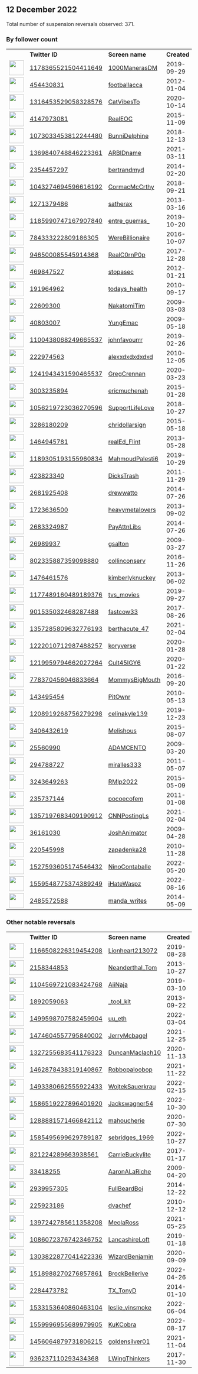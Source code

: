 
## 12 December 2022
Total number of suspension reversals observed: 371.

### By follower count
<table><tr><th></th><th align="left">Twitter ID</th><th align="left">Screen name</th>
<th align="left">Created</th><th align="left">Status</th><th align="left">Suspended</th><th align="left">Followers</th>
<tr><td><a href="https://pbs.twimg.com/profile_images/1602006412372201472/PGYXzqBy_normal.jpg"><img src="https://pbs.twimg.com/profile_images/1602006412372201472/PGYXzqBy_normal.jpg" width="40px" height="40px" align="center"/></a></td><td><a href="https://twitter.com/intent/user?user_id=1178365521504411649">1178365521504411649</a></td><td><a href="https://twitter.com/1000ManerasDM">1000ManerasDM</a></td><td>2019-09-29</td><td align="center"></td><td></td><td>228388</td></tr>
<tr><td><a href="https://pbs.twimg.com/profile_images/1733821312/geoff_normal.JPG"><img src="https://pbs.twimg.com/profile_images/1733821312/geoff_normal.JPG" width="40px" height="40px" align="center"/></a></td><td><a href="https://twitter.com/intent/user?user_id=454430831">454430831</a></td><td><a href="https://twitter.com/footballacca">footballacca</a></td><td>2012-01-04</td><td align="center"></td><td></td><td>206174</td></tr>
<tr><td><a href="https://pbs.twimg.com/profile_images/1364688116653588480/L95FgPyA_normal.jpg"><img src="https://pbs.twimg.com/profile_images/1364688116653588480/L95FgPyA_normal.jpg" width="40px" height="40px" align="center"/></a></td><td><a href="https://twitter.com/intent/user?user_id=1316453529058328576">1316453529058328576</a></td><td><a href="https://twitter.com/CatVibesTo">CatVibesTo</a></td><td>2020-10-14</td><td align="center"></td><td></td><td>204604</td></tr>
<tr><td><a href="https://pbs.twimg.com/profile_images/1267908436752203782/ZxQaUNhC_normal.jpg"><img src="https://pbs.twimg.com/profile_images/1267908436752203782/ZxQaUNhC_normal.jpg" width="40px" height="40px" align="center"/></a></td><td><a href="https://twitter.com/intent/user?user_id=4147973081">4147973081</a></td><td><a href="https://twitter.com/RealEOC">RealEOC</a></td><td>2015-11-09</td><td align="center"></td><td></td><td>201262</td></tr>
<tr><td><a href="https://pbs.twimg.com/profile_images/1524318620964343809/PsJkqMAs_normal.jpg"><img src="https://pbs.twimg.com/profile_images/1524318620964343809/PsJkqMAs_normal.jpg" width="40px" height="40px" align="center"/></a></td><td><a href="https://twitter.com/intent/user?user_id=1073033453812244480">1073033453812244480</a></td><td><a href="https://twitter.com/BunniDelphine">BunniDelphine</a></td><td>2018-12-13</td><td align="center"></td><td>2022-09-01</td><td>156677</td></tr>
<tr><td><a href="https://pbs.twimg.com/profile_images/1589841117767507969/LjC4MybO_normal.jpg"><img src="https://pbs.twimg.com/profile_images/1589841117767507969/LjC4MybO_normal.jpg" width="40px" height="40px" align="center"/></a></td><td><a href="https://twitter.com/intent/user?user_id=1369840748846223361">1369840748846223361</a></td><td><a href="https://twitter.com/ARBIDname">ARBIDname</a></td><td>2021-03-11</td><td align="center"></td><td>2022-12-05</td><td>155541</td></tr>
<tr><td><a href="https://pbs.twimg.com/profile_images/1305828460837904384/IiKHTJfE_normal.jpg"><img src="https://pbs.twimg.com/profile_images/1305828460837904384/IiKHTJfE_normal.jpg" width="40px" height="40px" align="center"/></a></td><td><a href="https://twitter.com/intent/user?user_id=2354457297">2354457297</a></td><td><a href="https://twitter.com/bertrandmyd">bertrandmyd</a></td><td>2014-02-20</td><td align="center"></td><td></td><td>59368</td></tr>
<tr><td><a href="https://pbs.twimg.com/profile_images/1602391751594979328/N2UAFcAP_normal.jpg"><img src="https://pbs.twimg.com/profile_images/1602391751594979328/N2UAFcAP_normal.jpg" width="40px" height="40px" align="center"/></a></td><td><a href="https://twitter.com/intent/user?user_id=1043274694596616192">1043274694596616192</a></td><td><a href="https://twitter.com/CormacMcCrthy">CormacMcCrthy</a></td><td>2018-09-21</td><td align="center"></td><td></td><td>44584</td></tr>
<tr><td><a href="https://pbs.twimg.com/profile_images/1602326870690775045/air_j220_normal.jpg"><img src="https://pbs.twimg.com/profile_images/1602326870690775045/air_j220_normal.jpg" width="40px" height="40px" align="center"/></a></td><td><a href="https://twitter.com/intent/user?user_id=1271379486">1271379486</a></td><td><a href="https://twitter.com/satherax">satherax</a></td><td>2013-03-16</td><td align="center"></td><td></td><td>35744</td></tr>
<tr><td><a href="https://pbs.twimg.com/profile_images/1602312896519802881/M2pyqqH__normal.jpg"><img src="https://pbs.twimg.com/profile_images/1602312896519802881/M2pyqqH__normal.jpg" width="40px" height="40px" align="center"/></a></td><td><a href="https://twitter.com/intent/user?user_id=1185990747167907840">1185990747167907840</a></td><td><a href="https://twitter.com/entre_guerras_">entre_guerras_</a></td><td>2019-10-20</td><td align="center"></td><td>2022-04-07</td><td>30610</td></tr>
<tr><td><a href="https://pbs.twimg.com/profile_images/1341322883507884034/tIuM8yzI_normal.jpg"><img src="https://pbs.twimg.com/profile_images/1341322883507884034/tIuM8yzI_normal.jpg" width="40px" height="40px" align="center"/></a></td><td><a href="https://twitter.com/intent/user?user_id=784333222809186305">784333222809186305</a></td><td><a href="https://twitter.com/WereBillionaire">WereBillionaire</a></td><td>2016-10-07</td><td align="center"></td><td></td><td>14431</td></tr>
<tr><td><a href="https://pbs.twimg.com/profile_images/1603288181868068865/SZlHVaFm_normal.jpg"><img src="https://pbs.twimg.com/profile_images/1603288181868068865/SZlHVaFm_normal.jpg" width="40px" height="40px" align="center"/></a></td><td><a href="https://twitter.com/intent/user?user_id=946500085545914368">946500085545914368</a></td><td><a href="https://twitter.com/RealC0rnP0p">RealC0rnP0p</a></td><td>2017-12-28</td><td align="center"></td><td>2022-04-23</td><td>11732</td></tr>
<tr><td><a href="https://pbs.twimg.com/profile_images/1055097739493675008/M7TmiJ8n_normal.jpg"><img src="https://pbs.twimg.com/profile_images/1055097739493675008/M7TmiJ8n_normal.jpg" width="40px" height="40px" align="center"/></a></td><td><a href="https://twitter.com/intent/user?user_id=469847527">469847527</a></td><td><a href="https://twitter.com/stopasec">stopasec</a></td><td>2012-01-21</td><td align="center"></td><td></td><td>10807</td></tr>
<tr><td><a href="https://pbs.twimg.com/profile_images/1306750184/TodayHealth_normal.jpg"><img src="https://pbs.twimg.com/profile_images/1306750184/TodayHealth_normal.jpg" width="40px" height="40px" align="center"/></a></td><td><a href="https://twitter.com/intent/user?user_id=191964962">191964962</a></td><td><a href="https://twitter.com/todays_health">todays_health</a></td><td>2010-09-17</td><td align="center"></td><td></td><td>10553</td></tr>
<tr><td><a href="https://pbs.twimg.com/profile_images/1135609061712498688/Pt3mk92M_normal.jpg"><img src="https://pbs.twimg.com/profile_images/1135609061712498688/Pt3mk92M_normal.jpg" width="40px" height="40px" align="center"/></a></td><td><a href="https://twitter.com/intent/user?user_id=22609300">22609300</a></td><td><a href="https://twitter.com/NakatomiTim">NakatomiTim</a></td><td>2009-03-03</td><td align="center"></td><td></td><td>9432</td></tr>
<tr><td><a href="https://pbs.twimg.com/profile_images/1602174377595850752/ccKIC1oV_normal.jpg"><img src="https://pbs.twimg.com/profile_images/1602174377595850752/ccKIC1oV_normal.jpg" width="40px" height="40px" align="center"/></a></td><td><a href="https://twitter.com/intent/user?user_id=40803007">40803007</a></td><td><a href="https://twitter.com/YungEmac">YungEmac</a></td><td>2009-05-18</td><td align="center"></td><td></td><td>8360</td></tr>
<tr><td><a href="https://pbs.twimg.com/profile_images/1570901652357496835/fgp61hMe_normal.jpg"><img src="https://pbs.twimg.com/profile_images/1570901652357496835/fgp61hMe_normal.jpg" width="40px" height="40px" align="center"/></a></td><td><a href="https://twitter.com/intent/user?user_id=1100438068249665537">1100438068249665537</a></td><td><a href="https://twitter.com/johnfavourrr">johnfavourrr</a></td><td>2019-02-26</td><td align="center"></td><td></td><td>7172</td></tr>
<tr><td><a href="https://pbs.twimg.com/profile_images/1268387310095273984/9iuAUeh8_normal.jpg"><img src="https://pbs.twimg.com/profile_images/1268387310095273984/9iuAUeh8_normal.jpg" width="40px" height="40px" align="center"/></a></td><td><a href="https://twitter.com/intent/user?user_id=222974563">222974563</a></td><td><a href="https://twitter.com/alexxdxdxdxdxd">alexxdxdxdxdxd</a></td><td>2010-12-05</td><td align="center"></td><td></td><td>5904</td></tr>
<tr><td><a href="https://pbs.twimg.com/profile_images/1358435017882443778/pRgvIn8T_normal.jpg"><img src="https://pbs.twimg.com/profile_images/1358435017882443778/pRgvIn8T_normal.jpg" width="40px" height="40px" align="center"/></a></td><td><a href="https://twitter.com/intent/user?user_id=1241943431590465537">1241943431590465537</a></td><td><a href="https://twitter.com/GregCrennan">GregCrennan</a></td><td>2020-03-23</td><td align="center"></td><td>2022-12-09</td><td>5704</td></tr>
<tr><td><a href="https://pbs.twimg.com/profile_images/1166333849422499841/ka7uSswp_normal.jpg"><img src="https://pbs.twimg.com/profile_images/1166333849422499841/ka7uSswp_normal.jpg" width="40px" height="40px" align="center"/></a></td><td><a href="https://twitter.com/intent/user?user_id=3003235894">3003235894</a></td><td><a href="https://twitter.com/ericmuchenah">ericmuchenah</a></td><td>2015-01-28</td><td align="center"></td><td></td><td>5092</td></tr>
<tr><td><a href="https://pbs.twimg.com/profile_images/1056254421175287808/BzPoQcaS_normal.jpg"><img src="https://pbs.twimg.com/profile_images/1056254421175287808/BzPoQcaS_normal.jpg" width="40px" height="40px" align="center"/></a></td><td><a href="https://twitter.com/intent/user?user_id=1056219723036270596">1056219723036270596</a></td><td><a href="https://twitter.com/SupportLifeLove">SupportLifeLove</a></td><td>2018-10-27</td><td align="center"></td><td></td><td>4901</td></tr>
<tr><td><a href="https://pbs.twimg.com/profile_images/1413581920500342786/7SNO_PB__normal.jpg"><img src="https://pbs.twimg.com/profile_images/1413581920500342786/7SNO_PB__normal.jpg" width="40px" height="40px" align="center"/></a></td><td><a href="https://twitter.com/intent/user?user_id=3286180209">3286180209</a></td><td><a href="https://twitter.com/chridollarsign">chridollarsign</a></td><td>2015-05-18</td><td align="center">🔒</td><td></td><td>4640</td></tr>
<tr><td><a href="https://pbs.twimg.com/profile_images/1218032059714801664/-kCTEqij_normal.jpg"><img src="https://pbs.twimg.com/profile_images/1218032059714801664/-kCTEqij_normal.jpg" width="40px" height="40px" align="center"/></a></td><td><a href="https://twitter.com/intent/user?user_id=1464945781">1464945781</a></td><td><a href="https://twitter.com/realEd_Flint">realEd_Flint</a></td><td>2013-05-28</td><td align="center"></td><td></td><td>4534</td></tr>
<tr><td><a href="https://pbs.twimg.com/profile_images/1478451605309739009/8a3ty8KD_normal.jpg"><img src="https://pbs.twimg.com/profile_images/1478451605309739009/8a3ty8KD_normal.jpg" width="40px" height="40px" align="center"/></a></td><td><a href="https://twitter.com/intent/user?user_id=1189305193155960834">1189305193155960834</a></td><td><a href="https://twitter.com/MahmoudPalesti6">MahmoudPalesti6</a></td><td>2019-10-29</td><td align="center"></td><td>2022-07-03</td><td>4450</td></tr>
<tr><td><a href="https://pbs.twimg.com/profile_images/1603050955024568321/_PK_9_6W_normal.jpg"><img src="https://pbs.twimg.com/profile_images/1603050955024568321/_PK_9_6W_normal.jpg" width="40px" height="40px" align="center"/></a></td><td><a href="https://twitter.com/intent/user?user_id=423823340">423823340</a></td><td><a href="https://twitter.com/DicksTrash">DicksTrash</a></td><td>2011-11-29</td><td align="center"></td><td></td><td>4383</td></tr>
<tr><td><a href="https://pbs.twimg.com/profile_images/1602105476988248064/pr1-IGS4_normal.jpg"><img src="https://pbs.twimg.com/profile_images/1602105476988248064/pr1-IGS4_normal.jpg" width="40px" height="40px" align="center"/></a></td><td><a href="https://twitter.com/intent/user?user_id=2681925408">2681925408</a></td><td><a href="https://twitter.com/drewwatto">drewwatto</a></td><td>2014-07-26</td><td align="center"></td><td></td><td>4241</td></tr>
<tr><td><a href="https://pbs.twimg.com/profile_images/864439320509272064/cnMMRcEg_normal.jpg"><img src="https://pbs.twimg.com/profile_images/864439320509272064/cnMMRcEg_normal.jpg" width="40px" height="40px" align="center"/></a></td><td><a href="https://twitter.com/intent/user?user_id=1723636500">1723636500</a></td><td><a href="https://twitter.com/heavymetaIovers">heavymetaIovers</a></td><td>2013-09-02</td><td align="center"></td><td></td><td>4226</td></tr>
<tr><td><a href="https://pbs.twimg.com/profile_images/493179247582658561/IPh6-G5C_normal.png"><img src="https://pbs.twimg.com/profile_images/493179247582658561/IPh6-G5C_normal.png" width="40px" height="40px" align="center"/></a></td><td><a href="https://twitter.com/intent/user?user_id=2683324987">2683324987</a></td><td><a href="https://twitter.com/PayAttnLibs">PayAttnLibs</a></td><td>2014-07-26</td><td align="center"></td><td></td><td>4096</td></tr>
<tr><td><a href="https://pbs.twimg.com/profile_images/1330987696840433665/b1JCgA75_normal.jpg"><img src="https://pbs.twimg.com/profile_images/1330987696840433665/b1JCgA75_normal.jpg" width="40px" height="40px" align="center"/></a></td><td><a href="https://twitter.com/intent/user?user_id=26989937">26989937</a></td><td><a href="https://twitter.com/gsalton">gsalton</a></td><td>2009-03-27</td><td align="center"></td><td></td><td>3990</td></tr>
<tr><td><a href="https://pbs.twimg.com/profile_images/802512420342272000/sdiTmq-F_normal.jpg"><img src="https://pbs.twimg.com/profile_images/802512420342272000/sdiTmq-F_normal.jpg" width="40px" height="40px" align="center"/></a></td><td><a href="https://twitter.com/intent/user?user_id=802335887359098880">802335887359098880</a></td><td><a href="https://twitter.com/collinconserv">collinconserv</a></td><td>2016-11-26</td><td align="center"></td><td>2022-10-29</td><td>3919</td></tr>
<tr><td><a href="https://pbs.twimg.com/profile_images/1347708403393597440/qJPZ2n-F_normal.jpg"><img src="https://pbs.twimg.com/profile_images/1347708403393597440/qJPZ2n-F_normal.jpg" width="40px" height="40px" align="center"/></a></td><td><a href="https://twitter.com/intent/user?user_id=1476461576">1476461576</a></td><td><a href="https://twitter.com/kimberlyknuckey">kimberlyknuckey</a></td><td>2013-06-02</td><td align="center"></td><td>2022-10-29</td><td>3856</td></tr>
<tr><td><a href="https://pbs.twimg.com/profile_images/1253983829351706625/hpIp0Na8_normal.jpg"><img src="https://pbs.twimg.com/profile_images/1253983829351706625/hpIp0Na8_normal.jpg" width="40px" height="40px" align="center"/></a></td><td><a href="https://twitter.com/intent/user?user_id=1177489160489189376">1177489160489189376</a></td><td><a href="https://twitter.com/tvs_movies">tvs_movies</a></td><td>2019-09-27</td><td align="center"></td><td></td><td>3822</td></tr>
<tr><td><a href="https://pbs.twimg.com/profile_images/1163629697193906176/wjGwaJ5o_normal.jpg"><img src="https://pbs.twimg.com/profile_images/1163629697193906176/wjGwaJ5o_normal.jpg" width="40px" height="40px" align="center"/></a></td><td><a href="https://twitter.com/intent/user?user_id=901535032468287488">901535032468287488</a></td><td><a href="https://twitter.com/fastcow33">fastcow33</a></td><td>2017-08-26</td><td align="center"></td><td></td><td>3818</td></tr>
<tr><td><a href="https://pbs.twimg.com/profile_images/1585682308782333954/symjqkje_normal.jpg"><img src="https://pbs.twimg.com/profile_images/1585682308782333954/symjqkje_normal.jpg" width="40px" height="40px" align="center"/></a></td><td><a href="https://twitter.com/intent/user?user_id=1357285809632776193">1357285809632776193</a></td><td><a href="https://twitter.com/berthacute_47">berthacute_47</a></td><td>2021-02-04</td><td align="center"></td><td>2022-12-03</td><td>3602</td></tr>
<tr><td><a href="https://pbs.twimg.com/profile_images/1410187208791891968/QqPn6y2S_normal.jpg"><img src="https://pbs.twimg.com/profile_images/1410187208791891968/QqPn6y2S_normal.jpg" width="40px" height="40px" align="center"/></a></td><td><a href="https://twitter.com/intent/user?user_id=1222010712987488257">1222010712987488257</a></td><td><a href="https://twitter.com/koryverse">koryverse</a></td><td>2020-01-28</td><td align="center"></td><td></td><td>3582</td></tr>
<tr><td><a href="https://pbs.twimg.com/profile_images/1363990519722831875/-JPsf2Bc_normal.jpg"><img src="https://pbs.twimg.com/profile_images/1363990519722831875/-JPsf2Bc_normal.jpg" width="40px" height="40px" align="center"/></a></td><td><a href="https://twitter.com/intent/user?user_id=1219959794662027264">1219959794662027264</a></td><td><a href="https://twitter.com/Cult45IGY6">Cult45IGY6</a></td><td>2020-01-22</td><td align="center"></td><td></td><td>3502</td></tr>
<tr><td><a href="https://pbs.twimg.com/profile_images/1071190322451861504/PC26cSxB_normal.jpg"><img src="https://pbs.twimg.com/profile_images/1071190322451861504/PC26cSxB_normal.jpg" width="40px" height="40px" align="center"/></a></td><td><a href="https://twitter.com/intent/user?user_id=778370456046833664">778370456046833664</a></td><td><a href="https://twitter.com/MommysBigMouth">MommysBigMouth</a></td><td>2016-09-20</td><td align="center"></td><td></td><td>3315</td></tr>
<tr><td><a href="https://pbs.twimg.com/profile_images/1300860643/0bd52176-2466-4504-a6ad-bb7790e36478_normal.png"><img src="https://pbs.twimg.com/profile_images/1300860643/0bd52176-2466-4504-a6ad-bb7790e36478_normal.png" width="40px" height="40px" align="center"/></a></td><td><a href="https://twitter.com/intent/user?user_id=143495454">143495454</a></td><td><a href="https://twitter.com/PitOwnr">PitOwnr</a></td><td>2010-05-13</td><td align="center"></td><td></td><td>3166</td></tr>
<tr><td><a href="https://pbs.twimg.com/profile_images/1292091178549157889/zlMBnsO8_normal.jpg"><img src="https://pbs.twimg.com/profile_images/1292091178549157889/zlMBnsO8_normal.jpg" width="40px" height="40px" align="center"/></a></td><td><a href="https://twitter.com/intent/user?user_id=1208919268756279298">1208919268756279298</a></td><td><a href="https://twitter.com/celinakyle139">celinakyle139</a></td><td>2019-12-23</td><td align="center"></td><td></td><td>3096</td></tr>
<tr><td><a href="https://pbs.twimg.com/profile_images/1362975046902423552/-J5-eVJD_normal.jpg"><img src="https://pbs.twimg.com/profile_images/1362975046902423552/-J5-eVJD_normal.jpg" width="40px" height="40px" align="center"/></a></td><td><a href="https://twitter.com/intent/user?user_id=3406432619">3406432619</a></td><td><a href="https://twitter.com/Melishous">Melishous</a></td><td>2015-08-07</td><td align="center"></td><td></td><td>3046</td></tr>
<tr><td><a href="https://pbs.twimg.com/profile_images/1605998749276377104/oIqw7v2c_normal.jpg"><img src="https://pbs.twimg.com/profile_images/1605998749276377104/oIqw7v2c_normal.jpg" width="40px" height="40px" align="center"/></a></td><td><a href="https://twitter.com/intent/user?user_id=25560990">25560990</a></td><td><a href="https://twitter.com/ADAMCENTO">ADAMCENTO</a></td><td>2009-03-20</td><td align="center"></td><td></td><td>2962</td></tr>
<tr><td><a href="https://pbs.twimg.com/profile_images/1603754548354506754/Jalh4FAh_normal.jpg"><img src="https://pbs.twimg.com/profile_images/1603754548354506754/Jalh4FAh_normal.jpg" width="40px" height="40px" align="center"/></a></td><td><a href="https://twitter.com/intent/user?user_id=294788727">294788727</a></td><td><a href="https://twitter.com/miralles333">miralles333</a></td><td>2011-05-07</td><td align="center"></td><td></td><td>2948</td></tr>
<tr><td><a href="https://pbs.twimg.com/profile_images/997383476730122240/pl2ezl3z_normal.jpg"><img src="https://pbs.twimg.com/profile_images/997383476730122240/pl2ezl3z_normal.jpg" width="40px" height="40px" align="center"/></a></td><td><a href="https://twitter.com/intent/user?user_id=3243649263">3243649263</a></td><td><a href="https://twitter.com/RMlp2022">RMlp2022</a></td><td>2015-05-09</td><td align="center"></td><td></td><td>2918</td></tr>
<tr><td><a href="https://pbs.twimg.com/profile_images/1354577470129901569/ZFa9GjQe_normal.jpg"><img src="https://pbs.twimg.com/profile_images/1354577470129901569/ZFa9GjQe_normal.jpg" width="40px" height="40px" align="center"/></a></td><td><a href="https://twitter.com/intent/user?user_id=235737144">235737144</a></td><td><a href="https://twitter.com/pocoecofem">pocoecofem</a></td><td>2011-01-08</td><td align="center"></td><td></td><td>2768</td></tr>
<tr><td><a href="https://pbs.twimg.com/profile_images/1602548635090272257/dZZ1Ld7B_normal.jpg"><img src="https://pbs.twimg.com/profile_images/1602548635090272257/dZZ1Ld7B_normal.jpg" width="40px" height="40px" align="center"/></a></td><td><a href="https://twitter.com/intent/user?user_id=1357197683409190912">1357197683409190912</a></td><td><a href="https://twitter.com/CNNPostingLs">CNNPostingLs</a></td><td>2021-02-04</td><td align="center"></td><td></td><td>2750</td></tr>
<tr><td><a href="https://pbs.twimg.com/profile_images/1472052313720299521/cBL-akxV_normal.jpg"><img src="https://pbs.twimg.com/profile_images/1472052313720299521/cBL-akxV_normal.jpg" width="40px" height="40px" align="center"/></a></td><td><a href="https://twitter.com/intent/user?user_id=36161030">36161030</a></td><td><a href="https://twitter.com/JoshAnimator">JoshAnimator</a></td><td>2009-04-28</td><td align="center"></td><td>2022-05-25</td><td>2627</td></tr>
<tr><td><a href="https://pbs.twimg.com/profile_images/855496360849801217/r4TdH3w6_normal.jpg"><img src="https://pbs.twimg.com/profile_images/855496360849801217/r4TdH3w6_normal.jpg" width="40px" height="40px" align="center"/></a></td><td><a href="https://twitter.com/intent/user?user_id=220545998">220545998</a></td><td><a href="https://twitter.com/zapadenka28">zapadenka28</a></td><td>2010-11-28</td><td align="center"></td><td></td><td>2419</td></tr>
<tr><td><a href="https://pbs.twimg.com/profile_images/1602276675026407424/4S9kBcZi_normal.jpg"><img src="https://pbs.twimg.com/profile_images/1602276675026407424/4S9kBcZi_normal.jpg" width="40px" height="40px" align="center"/></a></td><td><a href="https://twitter.com/intent/user?user_id=1527593605174546432">1527593605174546432</a></td><td><a href="https://twitter.com/NinoContaballe">NinoContaballe</a></td><td>2022-05-20</td><td align="center"></td><td>2022-11-11</td><td>2231</td></tr>
<tr><td><a href="https://pbs.twimg.com/profile_images/1582625154940780546/5lYfnZxj_normal.jpg"><img src="https://pbs.twimg.com/profile_images/1582625154940780546/5lYfnZxj_normal.jpg" width="40px" height="40px" align="center"/></a></td><td><a href="https://twitter.com/intent/user?user_id=1559548775374389249">1559548775374389249</a></td><td><a href="https://twitter.com/iHateWaspz">iHateWaspz</a></td><td>2022-08-16</td><td align="center"></td><td>2022-12-10</td><td>2117</td></tr>
<tr><td><a href="https://pbs.twimg.com/profile_images/1602486465539280897/AdOCzXha_normal.jpg"><img src="https://pbs.twimg.com/profile_images/1602486465539280897/AdOCzXha_normal.jpg" width="40px" height="40px" align="center"/></a></td><td><a href="https://twitter.com/intent/user?user_id=2485572588">2485572588</a></td><td><a href="https://twitter.com/manda_writes">manda_writes</a></td><td>2014-05-09</td><td align="center">🔒</td><td></td><td>2108</td></tr>
</table>

### Other notable reversals
<table><tr><th></th><th align="left">Twitter ID</th><th align="left">Screen name</th>
<th align="left">Created</th><th align="left">Status</th><th align="left">Suspended</th><th align="left">Followers</th>
<tr><td><a href="https://pbs.twimg.com/profile_images/1367139511516471297/NE-xqsPV_normal.jpg"><img src="https://pbs.twimg.com/profile_images/1367139511516471297/NE-xqsPV_normal.jpg" width="40px" height="40px" align="center"/></a></td><td><a href="https://twitter.com/intent/user?user_id=1166508226319454208">1166508226319454208</a></td><td><a href="https://twitter.com/Lionheart213072">Lionheart213072</a></td><td>2019-08-28</td><td align="center"></td><td>2022-09-20</td><td>384</td></tr>
<tr><td><a href="https://pbs.twimg.com/profile_images/1582982047534092289/7XHNVzfW_normal.jpg"><img src="https://pbs.twimg.com/profile_images/1582982047534092289/7XHNVzfW_normal.jpg" width="40px" height="40px" align="center"/></a></td><td><a href="https://twitter.com/intent/user?user_id=2158344853">2158344853</a></td><td><a href="https://twitter.com/Neanderthal_Tom">Neanderthal_Tom</a></td><td>2013-10-27</td><td align="center"></td><td>2022-12-04</td><td>255</td></tr>
<tr><td><a href="https://pbs.twimg.com/profile_images/1104570287180279808/pm4dy8po_normal.jpg"><img src="https://pbs.twimg.com/profile_images/1104570287180279808/pm4dy8po_normal.jpg" width="40px" height="40px" align="center"/></a></td><td><a href="https://twitter.com/intent/user?user_id=1104569721083424768">1104569721083424768</a></td><td><a href="https://twitter.com/AiiNaja">AiiNaja</a></td><td>2019-03-10</td><td align="center"></td><td>2022-12-05</td><td>106</td></tr>
<tr><td><a href="https://pbs.twimg.com/profile_images/1526249322710347778/VSZi6v6E_normal.jpg"><img src="https://pbs.twimg.com/profile_images/1526249322710347778/VSZi6v6E_normal.jpg" width="40px" height="40px" align="center"/></a></td><td><a href="https://twitter.com/intent/user?user_id=1892059063">1892059063</a></td><td><a href="https://twitter.com/_tool_kit">_tool_kit</a></td><td>2013-09-22</td><td align="center"></td><td>2022-12-07</td><td>752</td></tr>
<tr><td><a href="https://pbs.twimg.com/profile_images/1604161807647707137/XBCdOrYh_normal.jpg"><img src="https://pbs.twimg.com/profile_images/1604161807647707137/XBCdOrYh_normal.jpg" width="40px" height="40px" align="center"/></a></td><td><a href="https://twitter.com/intent/user?user_id=1499598707582459904">1499598707582459904</a></td><td><a href="https://twitter.com/uu_eth">uu_eth</a></td><td>2022-03-04</td><td align="center">🚫</td><td>2022-12-07</td><td>631</td></tr>
<tr><td><a href="https://pbs.twimg.com/profile_images/1474604940412833793/E2yPEBEq_normal.jpg"><img src="https://pbs.twimg.com/profile_images/1474604940412833793/E2yPEBEq_normal.jpg" width="40px" height="40px" align="center"/></a></td><td><a href="https://twitter.com/intent/user?user_id=1474604557795840002">1474604557795840002</a></td><td><a href="https://twitter.com/JerryMcbagel">JerryMcbagel</a></td><td>2021-12-25</td><td align="center"></td><td>2022-12-07</td><td>3</td></tr>
<tr><td><a href="https://pbs.twimg.com/profile_images/1327256183137300481/CeDz6rf1_normal.jpg"><img src="https://pbs.twimg.com/profile_images/1327256183137300481/CeDz6rf1_normal.jpg" width="40px" height="40px" align="center"/></a></td><td><a href="https://twitter.com/intent/user?user_id=1327255683541176323">1327255683541176323</a></td><td><a href="https://twitter.com/DuncanMaclach10">DuncanMaclach10</a></td><td>2020-11-13</td><td align="center"></td><td>2022-12-07</td><td>639</td></tr>
<tr><td><a href="https://pbs.twimg.com/profile_images/1548271066249777153/i99ykhci_normal.jpg"><img src="https://pbs.twimg.com/profile_images/1548271066249777153/i99ykhci_normal.jpg" width="40px" height="40px" align="center"/></a></td><td><a href="https://twitter.com/intent/user?user_id=1462878438319140867">1462878438319140867</a></td><td><a href="https://twitter.com/Robbopaloobop">Robbopaloobop</a></td><td>2021-11-22</td><td align="center"></td><td>2022-12-07</td><td>1237</td></tr>
<tr><td><a href="https://pbs.twimg.com/profile_images/1493588602286063617/ev-LO9rc_normal.jpg"><img src="https://pbs.twimg.com/profile_images/1493588602286063617/ev-LO9rc_normal.jpg" width="40px" height="40px" align="center"/></a></td><td><a href="https://twitter.com/intent/user?user_id=1493380662555922433">1493380662555922433</a></td><td><a href="https://twitter.com/WojtekSauerkrau">WojtekSauerkrau</a></td><td>2022-02-15</td><td align="center"></td><td>2022-12-06</td><td>120</td></tr>
<tr><td><a href="https://pbs.twimg.com/profile_images/1586519802465714177/D0FfWLUV_normal.png"><img src="https://pbs.twimg.com/profile_images/1586519802465714177/D0FfWLUV_normal.png" width="40px" height="40px" align="center"/></a></td><td><a href="https://twitter.com/intent/user?user_id=1586519227896401920">1586519227896401920</a></td><td><a href="https://twitter.com/Jackswagner54">Jackswagner54</a></td><td>2022-10-30</td><td align="center">🚫</td><td>2022-12-07</td><td>229</td></tr>
<tr><td><a href="https://pbs.twimg.com/profile_images/1598334822027431936/5JbAUIrO_normal.jpg"><img src="https://pbs.twimg.com/profile_images/1598334822027431936/5JbAUIrO_normal.jpg" width="40px" height="40px" align="center"/></a></td><td><a href="https://twitter.com/intent/user?user_id=1288881571466842112">1288881571466842112</a></td><td><a href="https://twitter.com/mahoucherie">mahoucherie</a></td><td>2020-07-30</td><td align="center"></td><td>2022-12-06</td><td>670</td></tr>
<tr><td><a href="https://pbs.twimg.com/profile_images/1586850031893712896/_-zcY2J9_normal.jpg"><img src="https://pbs.twimg.com/profile_images/1586850031893712896/_-zcY2J9_normal.jpg" width="40px" height="40px" align="center"/></a></td><td><a href="https://twitter.com/intent/user?user_id=1585495699629789187">1585495699629789187</a></td><td><a href="https://twitter.com/sebridges_1969">sebridges_1969</a></td><td>2022-10-27</td><td align="center"></td><td>2022-11-30</td><td>39</td></tr>
<tr><td><a href="https://pbs.twimg.com/profile_images/1599215123813605377/yUyGI9br_normal.jpg"><img src="https://pbs.twimg.com/profile_images/1599215123813605377/yUyGI9br_normal.jpg" width="40px" height="40px" align="center"/></a></td><td><a href="https://twitter.com/intent/user?user_id=821224289663938561">821224289663938561</a></td><td><a href="https://twitter.com/CarrieBuckylite">CarrieBuckylite</a></td><td>2017-01-17</td><td align="center"></td><td>2022-12-07</td><td>684</td></tr>
<tr><td><a href="https://pbs.twimg.com/profile_images/481030512925224960/mezH52Ki_normal.jpeg"><img src="https://pbs.twimg.com/profile_images/481030512925224960/mezH52Ki_normal.jpeg" width="40px" height="40px" align="center"/></a></td><td><a href="https://twitter.com/intent/user?user_id=33418255">33418255</a></td><td><a href="https://twitter.com/AaronALaRiche">AaronALaRiche</a></td><td>2009-04-20</td><td align="center">🔒</td><td>2022-12-08</td><td>637</td></tr>
<tr><td><a href="https://pbs.twimg.com/profile_images/1298124471686103040/IJFC504j_normal.jpg"><img src="https://pbs.twimg.com/profile_images/1298124471686103040/IJFC504j_normal.jpg" width="40px" height="40px" align="center"/></a></td><td><a href="https://twitter.com/intent/user?user_id=2939957305">2939957305</a></td><td><a href="https://twitter.com/FullBeardBoi">FullBeardBoi</a></td><td>2014-12-22</td><td align="center"></td><td>2022-12-02</td><td>140</td></tr>
<tr><td><a href="https://pbs.twimg.com/profile_images/1578743641966682114/mRsj0tB2_normal.jpg"><img src="https://pbs.twimg.com/profile_images/1578743641966682114/mRsj0tB2_normal.jpg" width="40px" height="40px" align="center"/></a></td><td><a href="https://twitter.com/intent/user?user_id=225923186">225923186</a></td><td><a href="https://twitter.com/dvachef">dvachef</a></td><td>2010-12-12</td><td align="center"></td><td>2022-12-07</td><td>52</td></tr>
<tr><td><a href="https://pbs.twimg.com/profile_images/1562562191886127105/bbeqBw1Y_normal.jpg"><img src="https://pbs.twimg.com/profile_images/1562562191886127105/bbeqBw1Y_normal.jpg" width="40px" height="40px" align="center"/></a></td><td><a href="https://twitter.com/intent/user?user_id=1397242785611358208">1397242785611358208</a></td><td><a href="https://twitter.com/MeolaRoss">MeolaRoss</a></td><td>2021-05-25</td><td align="center"></td><td>2022-12-09</td><td>34</td></tr>
<tr><td><a href="https://pbs.twimg.com/profile_images/1264375364786282503/Enspf8P0_normal.jpg"><img src="https://pbs.twimg.com/profile_images/1264375364786282503/Enspf8P0_normal.jpg" width="40px" height="40px" align="center"/></a></td><td><a href="https://twitter.com/intent/user?user_id=1086072376742346752">1086072376742346752</a></td><td><a href="https://twitter.com/LancashireLoft">LancashireLoft</a></td><td>2019-01-18</td><td align="center"></td><td>2022-11-30</td><td>72</td></tr>
<tr><td><a href="https://pbs.twimg.com/profile_images/1498804750271143941/dRGj2skk_normal.jpg"><img src="https://pbs.twimg.com/profile_images/1498804750271143941/dRGj2skk_normal.jpg" width="40px" height="40px" align="center"/></a></td><td><a href="https://twitter.com/intent/user?user_id=1303822877041422336">1303822877041422336</a></td><td><a href="https://twitter.com/WizardBenjamin">WizardBenjamin</a></td><td>2020-09-09</td><td align="center"></td><td>2022-09-17</td><td>642</td></tr>
<tr><td><a href="https://pbs.twimg.com/profile_images/1524943483018035209/5BAO5aHL_normal.jpg"><img src="https://pbs.twimg.com/profile_images/1524943483018035209/5BAO5aHL_normal.jpg" width="40px" height="40px" align="center"/></a></td><td><a href="https://twitter.com/intent/user?user_id=1518988270276857861">1518988270276857861</a></td><td><a href="https://twitter.com/BrockBellerive">BrockBellerive</a></td><td>2022-04-26</td><td align="center">👋</td><td>2022-12-13</td><td>53</td></tr>
<tr><td><a href="https://pbs.twimg.com/profile_images/680260657325846528/g2Q15Yz6_normal.jpg"><img src="https://pbs.twimg.com/profile_images/680260657325846528/g2Q15Yz6_normal.jpg" width="40px" height="40px" align="center"/></a></td><td><a href="https://twitter.com/intent/user?user_id=2284473782">2284473782</a></td><td><a href="https://twitter.com/TX_TonyD">TX_TonyD</a></td><td>2014-01-10</td><td align="center"></td><td>2022-12-11</td><td>147</td></tr>
<tr><td><a href="https://pbs.twimg.com/profile_images/1543389614458580993/_5IT3iQP_normal.jpg"><img src="https://pbs.twimg.com/profile_images/1543389614458580993/_5IT3iQP_normal.jpg" width="40px" height="40px" align="center"/></a></td><td><a href="https://twitter.com/intent/user?user_id=1533153640860463104">1533153640860463104</a></td><td><a href="https://twitter.com/leslie_vinsmoke">leslie_vinsmoke</a></td><td>2022-06-04</td><td align="center"></td><td>2022-11-30</td><td>14</td></tr>
<tr><td><a href="https://pbs.twimg.com/profile_images/1588348363346436099/4b010lgd_normal.jpg"><img src="https://pbs.twimg.com/profile_images/1588348363346436099/4b010lgd_normal.jpg" width="40px" height="40px" align="center"/></a></td><td><a href="https://twitter.com/intent/user?user_id=1559996955689979905">1559996955689979905</a></td><td><a href="https://twitter.com/KuKCobra">KuKCobra</a></td><td>2022-08-17</td><td align="center"></td><td>2022-12-07</td><td>60</td></tr>
<tr><td><a href="https://pbs.twimg.com/profile_images/1456064974779031560/2kSP2E49_normal.jpg"><img src="https://pbs.twimg.com/profile_images/1456064974779031560/2kSP2E49_normal.jpg" width="40px" height="40px" align="center"/></a></td><td><a href="https://twitter.com/intent/user?user_id=1456064879731806215">1456064879731806215</a></td><td><a href="https://twitter.com/goldensilver01">goldensilver01</a></td><td>2021-11-04</td><td align="center"></td><td>2022-10-29</td><td>2048</td></tr>
<tr><td><a href="https://pbs.twimg.com/profile_images/936266295497994240/l3SuwGEV_normal.jpg"><img src="https://pbs.twimg.com/profile_images/936266295497994240/l3SuwGEV_normal.jpg" width="40px" height="40px" align="center"/></a></td><td><a href="https://twitter.com/intent/user?user_id=936237110293434368">936237110293434368</a></td><td><a href="https://twitter.com/LWingThinkers">LWingThinkers</a></td><td>2017-11-30</td><td align="center"></td><td>2022-12-05</td><td>551</td></tr>
</table>
